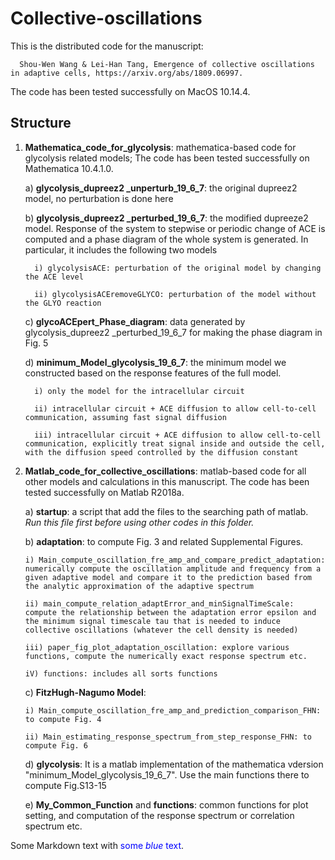 # Collective-oscillations

This is the distributed code for the manuscript:  

      Shou-Wen Wang & Lei-Han Tang, Emergence of collective oscillations in adaptive cells, https://arxiv.org/abs/1809.06997.   
   
The code has been tested successfully on MacOS 10.14.4.


## Structure
1) **Mathematica_code_for_glycolysis**: mathematica-based code for glycolysis related models;  The code has been tested successfully on Mathematica 10.4.1.0.				

   a) **glycolysis_dupreez2 _unperturb_19_6_7**:  the original dupreez2 model, no perturbation is done here
   
   b) **glycolysis_dupreez2 _perturbed_19_6_7**:  the modified dupreeze2 model.  Response of the system to stepwise or periodic change of ACE is computed and a phase diagram of the whole system is generated. In particular, it includes the following two models
      
         i) glycolysisACE: perturbation of the original model by changing the ACE level
      
         ii) glycolysisACEremoveGLYCO: perturbation of the model without the GLYO reaction
      
   c) **glycoACEpert_Phase_diagram**: data generated by glycolysis_dupreez2 _perturbed_19_6_7 for making the phase diagram in Fig. 5
   
   d) **minimum_Model_glycolysis_19_6_7**: the minimum model we constructed based on the response features of the full model.  
   
         i) only the model for the intracellular circuit
      
         ii) intracellular circuit + ACE diffusion to allow cell-to-cell communication, assuming fast signal diffusion
      
         iii) intracellular circuit + ACE diffusion to allow cell-to-cell communication, explicitly treat signal inside and outside the cell, with the diffusion speed controlled by the diffusion constant
  
2) **Matlab_code_for_collective_oscillations**: matlab-based code for all other models and calculations in this manuscript. The code has been tested successfully on Matlab R2018a.			

   a) **startup**: a script that add the files to the searching path of matlab. *Run this file first before using other codes in this folder.* 

   b) **adaptation**: to compute Fig. 3 and related Supplemental Figures.
   
       i) Main_compute_oscillation_fre_amp_and_compare_predict_adaptation: numerically compute the oscillation amplitude and frequency from a given adaptive model and compare it to the prediction based from the analytic approximation of the adaptive spectrum
   
       ii) main_compute_relation_adaptError_and_minSignalTimeScale: compute the relationship between the adaptation error epsilon and the minimum signal timescale tau that is needed to induce collective oscillations (whatever the cell density is needed)
      
       iii) paper_fig_plot_adaptation_oscillation: explore various functions, compute the numerically exact response spectrum etc.
       
       iV) functions: includes all sorts functions
       
   c) **FitzHugh-Nagumo Model**:
   
       i) Main_compute_oscillation_fre_amp_and_prediction_comparison_FHN: to compute Fig. 4
       
       ii) Main_estimating_response_spectrum_from_step_response_FHN: to compute Fig. 6
   
   d) **glycolysis**: It is a matlab implementation of the mathematica vdersion "minimum_Model_glycolysis_19_6_7". Use the main functions there to compute Fig.S13-15        
   
   e) **My_Common_Function** and **functions**: common functions for plot setting, and computation of the response spectrum or correlation spectrum etc. 
     
   
Some Markdown text with <span style="color:blue">some *blue* text</span>.
